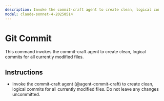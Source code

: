 ```yaml
---
description: Invoke the commit-craft agent to create clean, logical commits for all currently modified files.
model: claude-sonnet-4-20250514
---
```


# Git Commit

This command invokes the commit-craft agent to create clean, logical commits for all currently modified files.

## Instructions

- Invoke the commit-craft agent (@agent-commit-craft) to create clean, logical commits for all currently modified files. Do not leave any changes uncommitted.
